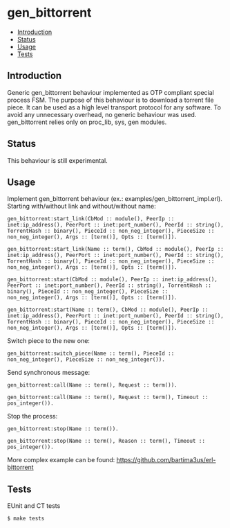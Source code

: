 gen_bittorrent
=====

- [Introduction](#introduction)
- [Status](#status)
- [Usage](#usage)
- [Tests](#tests)

## <a name="introduction">Introduction</a> ##

Generic gen_bittorrent behaviour implemented as OTP compliant special process FSM.
The purpose of this behaviour is to download a torrent file piece.
It can be used as a high level transport protocol for any software.
To avoid any unnecessary overhead, no generic behaviour was used.
gen_bittorrent relies only on proc_lib, sys, gen modules.

## <a name="status">Status</a> ##

This behaviour is still experimental.

## <a name="usage">Usage</a> ##

Implement gen_bittorrent behaviour (ex.: examples/gen_bittorrent_impl.erl).
Starting with/without link and without/without name:

```
gen_bittorrent:start_link(CbMod :: module(), PeerIp :: inet:ip_address(), PeerPort :: inet:port_number(), PeerId :: string(), TorrentHash :: binary(), PieceId :: non_neg_integer(), PieceSize :: non_neg_integer(), Args :: [term()], Opts :: [term()]).
```
```
gen_bittorrent:start_link(Name :: term(), CbMod :: module(), PeerIp :: inet:ip_address(), PeerPort :: inet:port_number(), PeerId :: string(), TorrentHash :: binary(), PieceId :: non_neg_integer(), PieceSize :: non_neg_integer(), Args :: [term()], Opts :: [term()]).
```
```
gen_bittorrent:start(CbMod :: module(), PeerIp :: inet:ip_address(), PeerPort :: inet:port_number(), PeerId :: string(), TorrentHash :: binary(), PieceId :: non_neg_integer(), PieceSize :: non_neg_integer(), Args :: [term()], Opts :: [term()]).
```
```
gen_bittorrent:start(Name :: term(), CbMod :: module(), PeerIp :: inet:ip_address(), PeerPort :: inet:port_number(), PeerId :: string(), TorrentHash :: binary(), PieceId :: non_neg_integer(), PieceSize :: non_neg_integer(), Args :: [term()], Opts :: [term()]).
```

Switch piece to the new one:
```
gen_bittorrent:switch_piece(Name :: term(), PieceId :: non_neg_integer(), PieceSize :: non_neg_integer()).
```

Send synchronous message:
```
gen_bittorrent:call(Name :: term(), Request :: term()).
```
```
gen_bittorrent:call(Name :: term(), Request :: term(), Timeout :: pos_integer()).
```

Stop the process:
```
gen_bittorrent:stop(Name :: term()).
```
```
gen_bittorrent:stop(Name :: term(), Reason :: term(), Timeout :: pos_integer()).
```


More complex example can be found: https://github.com/bartima3us/erl-bittorrent

## <a name="tests">Tests</a> ##

EUnit and CT tests
```
$ make tests
```

